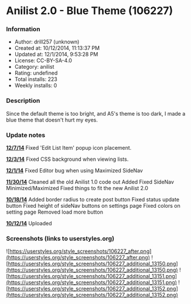 # Anilist 2.0 - Blue Theme (106227)

### Information
- Author: drill257 (unknown)
- Created at: 10/12/2014, 11:13:37 PM
- Updated at: 12/1/2014, 9:53:28 PM
- License: CC-BY-SA-4.0
- Category: anilist
- Rating: undefined
- Total installs: 223
- Weekly installs: 0


### Description
Since the default theme is too bright, and A5's theme is too dark, I made a blue theme that doesn't hurt my eyes.

### Update notes
<b><u>12/7/14</b></u>
Fixed 'Edit List Item' popup icon placement.

<b><u>12/3/14</b></u>
Fixed CSS background when viewing lists.

<b><u>12/1/14</b></u>
Fixed Editor bug when using Maximized SideNav

<b><u>11/30/14</b></u>
Cleaned all the old Anilist 1.0 code out
Added Fixed SideNav Minimized/Maximized
Fixed things to fit the new Anilist 2.0

<b><u>10/18/14</b></u>
Added border radius to create post button
Fixed status update button
Fixed height of sideNav buttons on settings page
Fixed colors on setting page
Removed load more button

<b><u>10/12/14</b></u>
Uploaded

### Screenshots (links to userstyles.org)
![https://userstyles.org/style_screenshots/106227_after.png](https://userstyles.org/style_screenshots/106227_after.png)
![https://userstyles.org/style_screenshots/106227_additional_13150.png](https://userstyles.org/style_screenshots/106227_additional_13150.png)
![https://userstyles.org/style_screenshots/106227_additional_13151.png](https://userstyles.org/style_screenshots/106227_additional_13151.png)
![https://userstyles.org/style_screenshots/106227_additional_13152.png](https://userstyles.org/style_screenshots/106227_additional_13152.png)

